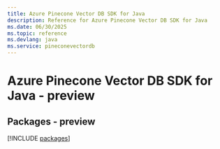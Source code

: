 ```yaml
---
title: Azure Pinecone Vector DB SDK for Java
description: Reference for Azure Pinecone Vector DB SDK for Java
ms.date: 06/30/2025
ms.topic: reference
ms.devlang: java
ms.service: pineconevectordb
---
```

# Azure Pinecone Vector DB SDK for Java - preview
## Packages - preview
[!INCLUDE [packages](pinecone-vector-db-index.md)]